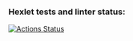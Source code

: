 ### Hexlet tests and linter status:
[![Actions Status](https://github.com/RaiBinger/fullstack-javascript-project-46/workflows/hexlet-check/badge.svg)](https://github.com/RaiBinger/fullstack-javascript-project-46/actions)